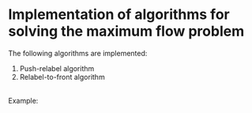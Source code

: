 # Implementation of algorithms for solving the maximum flow problem
The following algorithms are implemented:<br/>
<ol>
<li>
Push-relabel algorithm
</li>
<li>
Relabel-to-front algorithm
</li>
</ol>
<br/>
Example:
